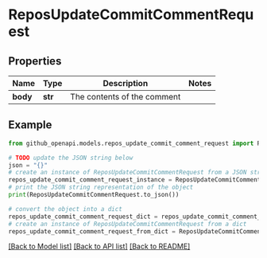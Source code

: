 # ReposUpdateCommitCommentRequest


## Properties

Name | Type | Description | Notes
------------ | ------------- | ------------- | -------------
**body** | **str** | The contents of the comment | 

## Example

```python
from github_openapi.models.repos_update_commit_comment_request import ReposUpdateCommitCommentRequest

# TODO update the JSON string below
json = "{}"
# create an instance of ReposUpdateCommitCommentRequest from a JSON string
repos_update_commit_comment_request_instance = ReposUpdateCommitCommentRequest.from_json(json)
# print the JSON string representation of the object
print(ReposUpdateCommitCommentRequest.to_json())

# convert the object into a dict
repos_update_commit_comment_request_dict = repos_update_commit_comment_request_instance.to_dict()
# create an instance of ReposUpdateCommitCommentRequest from a dict
repos_update_commit_comment_request_from_dict = ReposUpdateCommitCommentRequest.from_dict(repos_update_commit_comment_request_dict)
```
[[Back to Model list]](../README.md#documentation-for-models) [[Back to API list]](../README.md#documentation-for-api-endpoints) [[Back to README]](../README.md)


